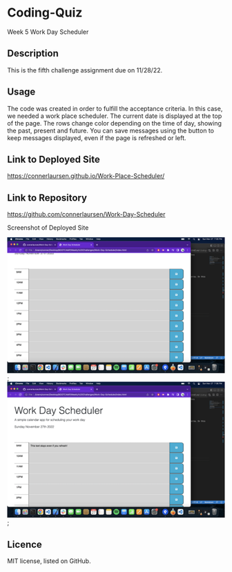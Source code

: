 # Coding-Quiz
Week 5 Work Day Scheduler

## Description
This is the fifth challenge assignment due on 11/28/22.

## Usage
The code was created in order to fulfill the acceptance criteria. In this case, we needed a work place scheduler. The current date is displayed at the top of the page. The rows change color depending on the time of day, showing the past, present and future. You can save messages using the button to keep messages displayed, even if the page is refreshed or left.

## Link to Deployed Site
https://connerlaursen.github.io/Work-Place-Scheduler/

## Link to Repository

https://github.com/connerlaursen/Work-Day-Scheduler

Screenshot of Deployed Site

![screenshot 1](assets/images/Screen%20Shot%202022-11-27%20at%207.35.24%20PM.png);
![screenshot 2](assets/images/Screen%20Shot%202022-11-27%20at%207.36.03%20PM.png);



## Licence
MIT license, listed on GitHub.